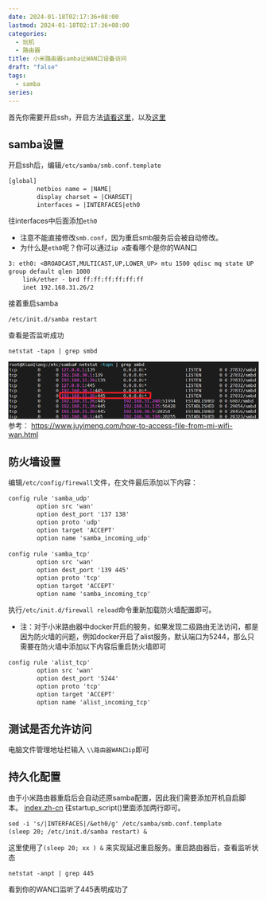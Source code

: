 ```yaml
---
date: 2024-01-18T02:17:36+08:00
lastmod: 2024-01-18T02:17:36+08:00
categories:
  - 玩机
  - 路由器
title: 小米路由器samba让WAN口设备访问
draft: "false"
tags:
  - samba
series:
---
```


首先你需要开启ssh，开启方法[请看这里](https://www.right.com.cn/forum/thread-8283638-1-1.html)，以及[这里](https://www.bilibili.com/video/BV1oo4y1V7b3/?vd_source=cdd8cee3d9edbcdd99486a833d261c72)
## samba设置
开启ssh后，编辑`/etc/samba/smb.conf.template`
```
[global]
        netbios name = |NAME|
        display charset = |CHARSET|
        interfaces = |INTERFACES|eth0
```
往interfaces中后面添加`eth0`
- 注意不能直接修改`smb.conf`，因为重启smb服务后会被自动修改。
- 为什么是`eth0`呢？你可以通过`ip a`查看哪个是你的WAN口
```
3: eth0: <BROADCAST,MULTICAST,UP,LOWER_UP> mtu 1500 qdisc mq state UP group default qlen 1000
    link/ether - brd ff:ff:ff:ff:ff:ff
    inet 192.168.31.26/2
```
接着重启samba
```
/etc/init.d/samba restart
```
查看是否监听成功
```
netstat -tapn | grep smbd
```
![](Pasted%20image%2020240118022226.png)
参考：
https://www.juyimeng.com/how-to-access-file-from-mi-wifi-wan.html

## 防火墙设置
编辑`/etc/config/firewall`文件，在文件最后添加以下内容：

```
config rule 'samba_udp'                                
        option src 'wan'                    
        option dest_port '137 138'             
        option proto 'udp'                                  
        option target 'ACCEPT'                  
        option name 'samba_incoming_udp'
 
config rule 'samba_tcp'        
        option src 'wan'                                   
        option dest_port '139 445'            
        option proto 'tcp'                
        option target 'ACCEPT'                 
        option name 'samba_incoming_tcp'
```

执行`/etc/init.d/firewall reload`命令重新加载防火墙配置即可。

- 注：对于小米路由器中docker开启的服务，如果发现二级路由无法访问，都是因为防火墙的问题，例如docker开启了alist服务，默认端口为5244，那么只需要在防火墙中添加以下内容后重启防火墙即可
```
config rule 'alist_tcp'
        option src 'wan'
        option dest_port '5244'
        option proto 'tcp'
        option target 'ACCEPT'
        option name 'alist_incoming_tcp'
```
## 测试是否允许访问
电脑文件管理地址栏输入 `\\路由器WAN口ip`即可


## 持久化配置
由于小米路由器重启后会自动还原samba配置，因此我们需要添加开机自启脚本。 [index.zh-cn](../小米路由器BE7000开机自启通用脚本/index.zh-cn.md)
往startup_script()里面添加两行即可。
```
sed -i 's/|INTERFACES|/&eth0/g' /etc/samba/smb.conf.template
(sleep 20; /etc/init.d/samba restart) & 
```
这里使用了`(sleep 20; xx ) &` 来实现延迟重启服务。重启路由器后，查看监听状态
```
netstat -anpt | grep 445
```
看到你的WAN口监听了445表明成功了